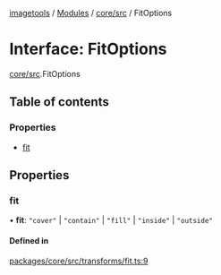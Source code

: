 [imagetools](../README.md) / [Modules](../modules.md) / [core/src](../modules/core_src.md) / FitOptions

# Interface: FitOptions

[core/src](../modules/core_src.md).FitOptions

## Table of contents

### Properties

- [fit](core_src.FitOptions.md#fit)

## Properties

### fit

• **fit**: ``"cover"`` \| ``"contain"`` \| ``"fill"`` \| ``"inside"`` \| ``"outside"``

#### Defined in

[packages/core/src/transforms/fit.ts:9](https://github.com/JonasKruckenberg/imagetools/blob/4ebc88f/packages/core/src/transforms/fit.ts#L9)
